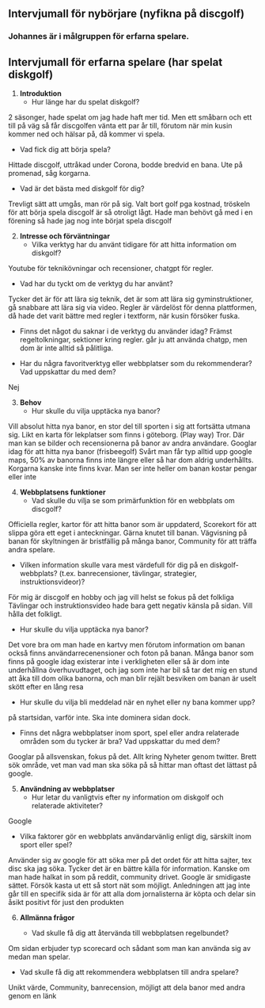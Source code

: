 ## Intervjumall för nybörjare (nyfikna på discgolf)

### Johannes är i målgruppen för erfarna spelare.


## Intervjumall för erfarna spelare (har spelat diskgolf)

1. **Introduktion**
   - Hur länge har du spelat diskgolf?

2 säsonger, hade spelat om jag hade haft mer tid. Men ett småbarn och ett till 	på väg så får discgolfen vänta ett par år till, förutom när min kusin kommer ned och hälsar på, då kommer vi spela.
   - Vad fick dig att börja spela?

Hittade discgolf, uttråkad under Corona, bodde bredvid en bana. Ute 	på promenad, såg korgarna. 
   - Vad är det bästa med diskgolf för dig?

Trevligt sätt att umgås, man rör på sig. Valt bort golf pga kostnad, tröskeln för att börja spela discgolf är så otroligt lågt. Hade man behövt gå med i en förening så hade jag nog inte börjat spela discgolf

2. **Intresse och förväntningar**
   - Vilka verktyg har du använt tidigare för att hitta information om diskgolf?

Youtube för teknikövningar och recensioner, chatgpt för regler.

   - Vad har du tyckt om de verktyg du har använt?

Tycker det är för att lära sig teknik, det är som att lära sig 	gyminstruktioner, gå snabbare att lära sig via video. Regler är värdelöst för 	denna plattformen, då hade det varit bättre med regler i textform, när kusin försöker fuska. 

   - Finns det något du saknar i de verktyg du använder idag?
Främst regeltolkningar, sektioner kring regler. går ju att använda chatgp, men dom är inte alltid så pålitliga.

   - Har du några favoritverktyg eller webbplatser som du rekommenderar? Vad uppskattar du med dem?

Nej

3. **Behov**
   - Hur skulle du vilja upptäcka nya banor?

Vill absolut hitta nya banor, en stor del till sporten i sig att fortsätta 	utmana sig. Likt en karta för lekplatser som finns i göteborg. (Play way) Tror. Där man kan se bilder och recensionerna på banor av andra användare. 
Googlar idag för att hitta nya banor (frisbeegolf) Svårt man får typ alltid upp google maps, 50% av banorna finns inte längre eller så har dom aldrig underhållts. Korgarna kanske inte finns kvar. Man ser inte heller om banan kostar pengar eller inte

4. **Webbplatsens funktioner**
   - Vad skulle du vilja se som primärfunktion för en webbplats om discgolf?

Officiella regler, kartor för att hitta banor som är uppdaterd, Scorekort för att slippa göra ett eget i anteckningar. Gärna knutet till banan.  Vägvisning på banan för skyltningen är bristfällig på många banor, 	Community för att träffa andra spelare.


   - Vilken information skulle vara mest värdefull för dig på en diskgolf-webbplats? (t.ex.    banrecensioner, tävlingar, strategier, instruktionsvideor)?

För mig är discgolf en hobby och jag vill helst se fokus på det folkliga	Tävlingar och instruktionsvideo hade bara gett negativ känsla på sidan. Vill 	hålla det folkligt.
   
   - Hur skulle du vilja upptäcka nya banor?

Det vore bra om man hade en kartvy men förutom information om banan också finns användarrecenensioner och foton på banan. Många banor som finns på google idag existerar inte i verkligheten eller så är dom inte underhållna överhuvudtaget, och jag som inte har bil så tar det mig en stund att åka till dom olika banorna, och man blir rejält besviken om banan är uselt skött efter en lång resa

   - Hur skulle du vilja bli meddelad när en nyhet eller ny bana kommer upp?

på startsidan, varför inte. Ska inte dominera sidan dock. 

   - Finns det några webbplatser inom sport, spel eller andra relaterade områden som du tycker är bra? Vad uppskattar du med dem?

Googlar på allsvenskan, fokus på det. Allt kring Nyheter genom twitter. Brett sök område, vet man vad man ska söka på så hittar man oftast det lättast på google.

5. **Användning av webbplatser**
   - Hur letar du vanligtvis efter ny information om diskgolf och relaterade aktiviteter?

Google

   - Vilka faktorer gör en webbplats användarvänlig enligt dig, särskilt inom sport eller spel?

Använder sig av google för att söka mer på det ordet för att hitta sajter, tex disc ska jag söka. Tycker det är en bättre källa för information. Kanske om man hade halkat in som på reddit, community drivet.
Google är smidigaste sättet. Försök kasta ut ett så stort nät som möjligt. Anledningen att jag inte går till en specifik sida är för att alla dom jornalisterna är köpta och delar sin åsikt positivt för just den produkten


6. **Allmänna frågor**

   - Vad skulle få dig att återvända till webbplatsen regelbundet?

Om sidan erbjuder typ scorecard och sådant som man kan använda sig av medan man spelar.

   - Vad skulle få dig att rekommendera webbplatsen till andra spelare?

Unikt värde, Community, banrecension, möjligt att dela banor med andra genom en länk
